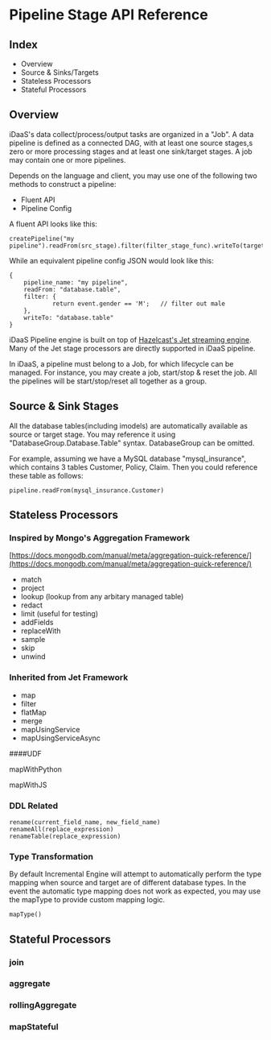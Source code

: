 # Pipeline Stage API Reference

## Index

- Overview
- Source & Sinks/Targets
- Stateless Processors
- Stateful Processors

## Overview

iDaaS's data collect/process/output tasks are organized in a "Job".   A data pipeline is defined as a connected DAG, with at least one source stages,s zero or more processing stages and at least one sink/target stages.  A job may contain one or more pipelines. 

Depends on the language and client, you may use one of the following two methods to construct a pipeline:

- Fluent API
- Pipeline Config

A fluent API looks like this: 

	createPipeline("my pipeline").readFrom(src_stage).filter(filter_stage_func).writeTo(target_stage)
	
While an equivalent pipeline config JSON would look like this:

	{
		pipeline_name: "my pipeline", 
		readFrom: "database.table",
		filter: {
				return event.gender == 'M';   // filter out male 
		},
		writeTo: "database.table"
	}
	
iDaaS Pipeline engine is built on top of [Hazelcast's Jet streaming engine](http://jet-start.sh). Many of the Jet stage processors are directly supported in iDaaS pipeline. 	
	
In iDaaS, a pipeline must belong to a Job, for which  lifecycle can be managed. For instance, you may create a job, start/stop & reset the job.  All the pipelines will be start/stop/reset all together as a group. 



## Source & Sink Stages

All the database tables(including imodels) are automatically available as source or target stage. You may reference it using "DatabaseGroup.Database.Table" syntax.  DatabaseGroup can be omitted. 

For example, assuming we have a MySQL database "mysql_insurance", which contains 3 tables Customer, Policy, Claim.  Then you could reference these table as follows:

	pipeline.readFrom(mysql_insurance.Customer)

##  Stateless Processors



### Inspired by Mongo's Aggregation Framework
[https://docs.mongodb.com/manual/meta/aggregation-quick-reference/](https://docs.mongodb.com/manual/meta/aggregation-quick-reference/)

- match
- project
- lookup (lookup from any arbitary managed table)
- redact
- limit (useful for testing)
- addFields
- replaceWith
- sample
- skip
- unwind

### Inherited from Jet Framework

* map
* filter
* flatMap
* merge
* mapUsingService
* mapUsingServiceAsync

####UDF 

mapWithPython

mapWithJS


### DDL Related

	rename(current_field_name, new_field_name)
	renameAll(replace_expression)
	renameTable(replace_expression)
	
### Type Transformation

By default Incremental Engine will attempt to automatically perform the type mapping when source and target are of different database types.  In the event the automatic type mapping does not work as expected, you may use the mapType to provide custom mapping logic. 

	mapType()
	
## Stateful Processors

### join
 
### aggregate

### rollingAggregate
 
### mapStateful